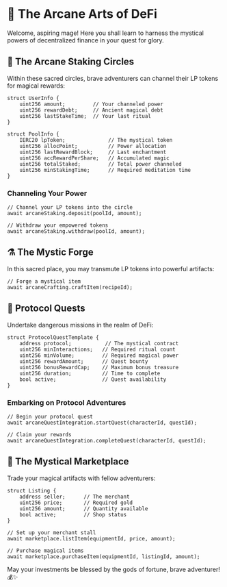 # 🔮 The Arcane Arts of DeFi

Welcome, aspiring mage! Here you shall learn to harness the mystical powers of decentralized finance in your quest for glory.

## 🏦 The Arcane Staking Circles
Within these sacred circles, brave adventurers can channel their LP tokens for magical rewards:

```solidity
struct UserInfo {
    uint256 amount;         // Your channeled power
    uint256 rewardDebt;     // Ancient magical debt
    uint256 lastStakeTime;  // Your last ritual
}

struct PoolInfo {
    IERC20 lpToken;              // The mystical token
    uint256 allocPoint;          // Power allocation
    uint256 lastRewardBlock;     // Last enchantment
    uint256 accRewardPerShare;   // Accumulated magic
    uint256 totalStaked;         // Total power channeled
    uint256 minStakingTime;      // Required meditation time
}
```

### Channeling Your Power
```solidity
// Channel your LP tokens into the circle
await arcaneStaking.deposit(poolId, amount);

// Withdraw your empowered tokens
await arcaneStaking.withdraw(poolId, amount);
```

## ⚗️ The Mystic Forge
In this sacred place, you may transmute LP tokens into powerful artifacts:

```solidity
// Forge a mystical item
await arcaneCrafting.craftItem(recipeId);
```

## 🎯 Protocol Quests
Undertake dangerous missions in the realm of DeFi:

```solidity
struct ProtocolQuestTemplate {
    address protocol;           // The mystical contract
    uint256 minInteractions;   // Required ritual count
    uint256 minVolume;         // Required magical power
    uint256 rewardAmount;      // Quest bounty
    uint256 bonusRewardCap;    // Maximum bonus treasure
    uint256 duration;          // Time to complete
    bool active;               // Quest availability
}
```

### Embarking on Protocol Adventures
```solidity
// Begin your protocol quest
await arcaneQuestIntegration.startQuest(characterId, questId);

// Claim your rewards
await arcaneQuestIntegration.completeQuest(characterId, questId);
```

## 🏪 The Mystical Marketplace
Trade your magical artifacts with fellow adventurers:

```solidity
struct Listing {
    address seller;      // The merchant
    uint256 price;       // Required gold
    uint256 amount;      // Quantity available
    bool active;         // Shop status
}

// Set up your merchant stall
await marketplace.listItem(equipmentId, price, amount);

// Purchase magical items
await marketplace.purchaseItem(equipmentId, listingId, amount);
```

May your investments be blessed by the gods of fortune, brave adventurer! 💰✨ 